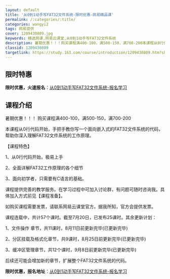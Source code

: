 ```yaml
---
layout: default
title: '从0到1动手写FAT32文件系统-限时优惠-网易精品课'
permalink: /:categories/:title/
categories: wangyi2
tags: 网易提供
cover: 1209430809.jpg
keywords: 精选网课,网易云课堂,从0到1动手写FAT32文件系统
description: 暑期优惠！！！购买课程满400-100，满500-150，满700-200本课程从0行代码开始，手把手教你写一个面向嵌入
classid: 1209430809
targetlink: https://study.163.com/course/introduction/1209430809.htm?share=1&shareId=1025206652&utm_campaign=share&utm_medium=iphoneShare&utm_source=&utm_u=1025206652
---
```


## 限时特惠

**限时优惠，火速报名**：[从0到1动手写FAT32文件系统-报名学习](https://study.163.com/course/introduction/1209430809.htm?share=1&shareId=1025206652&utm_campaign=share&utm_medium=iphoneShare&utm_source=&utm_u=1025206652)

## 课程介绍

暑期优惠！！！  购买课程满400-100，满500-150，满700-200

本课程从0行代码开始，手把手教你写一个面向嵌入式的FAT32文件系统的代码，帮助你深入理解FAT32文件系统的工作原理。



【课程特色】

1、从0行代码开始，极易上手

2、全面详解FAT32工作原理的各个细节

3、面向初学者，只需要有C语言的基础。



课程提供完善的教学服务。在学习过程中可加入讨论群，有问题可随时咨询我。具体加入方式前见【课程准备】。



如购买课程需要发票，请联系网易云课堂官方。据我所知，官方会提供发票。



课程连载中，共计57个课时。截至7月20日，已发布25课时。其余更新计划：

1、文件操作 章节，共11课时，8月11日前更新完毕(已更新完毕)

2、分区挂载及格式化章节，共9课时，8月25日前更新完毕(已更新完毕)

3、缓冲区管理章节，共12个课时，9月8日前更新完毕(已更新完毕)

后续还可能会增加新的章节，扩展整个FAT32文件系统的代码。

**限时优惠，报名地址**：[从0到1动手写FAT32文件系统-报名学习](https://study.163.com/course/introduction/1209430809.htm?share=1&shareId=1025206652&utm_campaign=share&utm_medium=iphoneShare&utm_source=&utm_u=1025206652)

